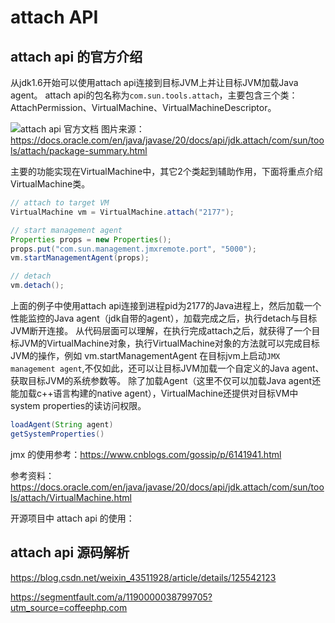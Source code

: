 # attach API

## attach api 的官方介绍
从jdk1.6开始可以使用attach api连接到目标JVM上并让目标JVM加载Java agent。
attach api的包名称为`com.sun.tools.attach`，主要包含三个类：
AttachPermission、VirtualMachine、VirtualMachineDescriptor。

![attach api 官方文档](./images/attach-api.png)
图片来源：https://docs.oracle.com/en/java/javase/20/docs/api/jdk.attach/com/sun/tools/attach/package-summary.html

主要的功能实现在VirtualMachine中，其它2个类起到辅助作用，下面将重点介绍VirtualMachine类。

```java
// attach to target VM
VirtualMachine vm = VirtualMachine.attach("2177");

// start management agent
Properties props = new Properties();
props.put("com.sun.management.jmxremote.port", "5000");
vm.startManagementAgent(props);

// detach
vm.detach();
```
上面的例子中使用attach api连接到进程pid为2177的Java进程上，然后加载一个性能监控的Java agent（jdk自带的agent），加载完成之后，执行detach与目标JVM断开连接。
从代码层面可以理解，在执行完成attach之后，就获得了一个目标JVM的VirtualMachine对象，执行VirtualMachine对象的方法就可以完成目标JVM的操作，例如
vm.startManagementAgent 在目标jvm上启动`JMX management agent`,不仅如此，还可以让目标JVM加载一个自定义的Java agent、获取目标JVM的系统参数等。
除了加载Agent（这里不仅可以加载Java agent还能加载c++语言构建的native agent），VirtualMachine还提供对目标VM中system properties的读访问权限。
```java
loadAgent(String agent)
getSystemProperties()
```
jmx 的使用参考：https://www.cnblogs.com/gossip/p/6141941.html

参考资料：https://docs.oracle.com/en/java/javase/20/docs/api/jdk.attach/com/sun/tools/attach/VirtualMachine.html

开源项目中 attach api 的使用：


## attach api 源码解析




https://blog.csdn.net/weixin_43511928/article/details/125542123

https://segmentfault.com/a/1190000038799705?utm_source=coffeephp.com